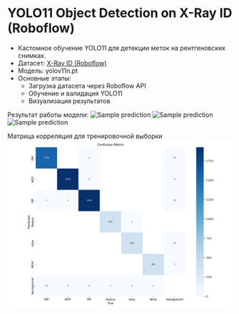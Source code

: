 # YOLO11 Object Detection on X-Ray ID (Roboflow)

- Кастомное обучение YOLO11 для детекции меток на рентгеновских снимках.
- Датасет: [X-Ray ID (Roboflow)](https://universe.roboflow.com/rf-projects/x-ray-id)
- Модель: yolov11n.pt
- Основные этапы:
  - Загрузка датасета через Roboflow API
  - Обучение и валидация YOLO11
  - Визуализация результатов
 
Результат работы модели:
![Sample prediction](res1.jpg)
![Sample prediction](res2.jpg)
![Sample prediction](res3.jpg)


Матрица корреляция для тренировочной выборки
![confusion_matrix](conf_mat.png)
